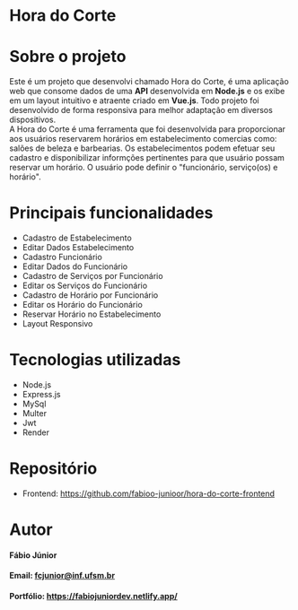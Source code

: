 # Hora do Corte
# Sobre o projeto
Este é um projeto que desenvolvi chamado Hora do Corte, é uma aplicação web que consome dados de uma **API** desenvolvida em **Node.js** e os exibe em um layout intuitivo e atraente criado em **Vue.js**. Todo projeto foi desenvolvido de forma responsiva para melhor adaptação em diversos dispositivos.  
A Hora do Corte é uma ferramenta que foi desenvolvida para proporcionar aos usuários reservarem horários em estabelecimento comercias como: salões de beleza e barbearias.
Os estabelecimentos podem efetuar seu cadastro e disponibilizar informções pertinentes para que usuário possam reservar um horário. O usuário pode definir o "funcionário, serviço(os) e horário". 

# Principais funcionalidades 
* Cadastro de Estabelecimento
* Editar Dados Estabelecimento
* Cadastro Funcionário
* Editar Dados do Funcionário
* Cadastro de Serviços por Funcionário
* Editar os Serviços do Funcionário
* Cadastro de Horário por Funcionário
* Editar os Horário do Funcionário
* Reservar Horário no Estabelecimento
* Layout Responsivo

# Tecnologias utilizadas
* Node.js
* Express.js
* MySql
* Multer
* Jwt
* Render

# Repositório
* Frontend: https://github.com/fabioo-junioor/hora-do-corte-frontend
  
# Autor
#### Fábio Júnior
#### Email: fcjunior@inf.ufsm.br
#### Portfólio: https://fabiojuniordev.netlify.app/
